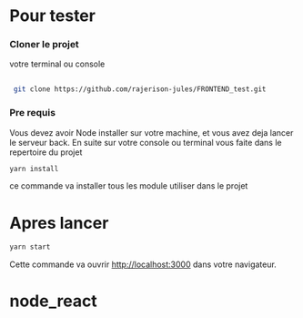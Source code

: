 # Pour tester 

### Cloner  le projet 
 votre terminal  ou console 
```bash
 
 git clone https://github.com/rajerison-jules/FRONTEND_test.git

```
### Pre requis 

Vous devez avoir Node installer sur votre machine, et vous avez deja lancer le serveur back.
En suite sur votre console ou terminal vous faite dans le repertoire du projet

```bash
yarn install

```
ce commande va installer tous les module utiliser dans le projet

# Apres lancer
```bash
yarn start

```

Cette commande va ouvrir [http://localhost:3000](http://localhost:3000) dans votre navigateur.


# node_react
